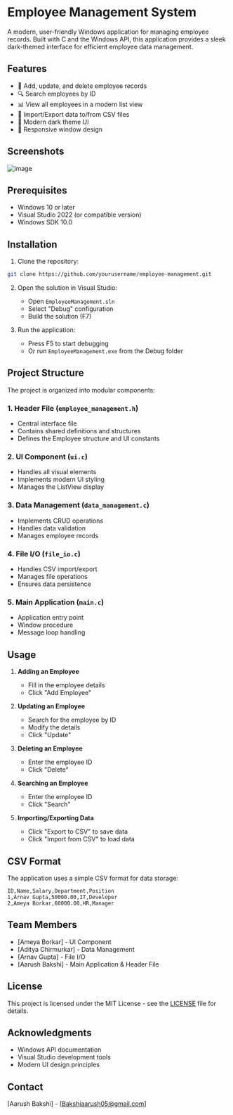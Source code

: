 # Employee Management System

A modern, user-friendly Windows application for managing employee records. Built with C and the Windows API, this application provides a sleek dark-themed interface for efficient employee data management.

## Features

- 📝 Add, update, and delete employee records
- 🔍 Search employees by ID
- 📊 View all employees in a modern list view
- 💾 Import/Export data to/from CSV files
- 🎨 Modern dark theme UI
- 📱 Responsive window design

## Screenshots

![image](https://github.com/user-attachments/assets/ca75e0ac-993f-485c-90c8-52c2ec83d5fa)


## Prerequisites

- Windows 10 or later
- Visual Studio 2022 (or compatible version)
- Windows SDK 10.0

## Installation

1. Clone the repository:
```bash
git clone https://github.com/yourusername/employee-management.git
```

2. Open the solution in Visual Studio:
   - Open `EmployeeManagement.sln`
   - Select "Debug" configuration
   - Build the solution (F7)

3. Run the application:
   - Press F5 to start debugging
   - Or run `EmployeeManagement.exe` from the Debug folder

## Project Structure

The project is organized into modular components:

### 1. Header File (`employee_management.h`)
- Central interface file
- Contains shared definitions and structures
- Defines the Employee structure and UI constants

### 2. UI Component (`ui.c`)
- Handles all visual elements
- Implements modern UI styling
- Manages the ListView display

### 3. Data Management (`data_management.c`)
- Implements CRUD operations
- Handles data validation
- Manages employee records

### 4. File I/O (`file_io.c`)
- Handles CSV import/export
- Manages file operations
- Ensures data persistence

### 5. Main Application (`main.c`)
- Application entry point
- Window procedure
- Message loop handling

## Usage

1. **Adding an Employee**
   - Fill in the employee details
   - Click "Add Employee"

2. **Updating an Employee**
   - Search for the employee by ID
   - Modify the details
   - Click "Update"

3. **Deleting an Employee**
   - Enter the employee ID
   - Click "Delete"

4. **Searching an Employee**
   - Enter the employee ID
   - Click "Search"

5. **Importing/Exporting Data**
   - Click "Export to CSV" to save data
   - Click "Import from CSV" to load data

## CSV Format

The application uses a simple CSV format for data storage:

```csv
ID,Name,Salary,Department,Position
1,Arnav Gupta,50000.00,IT,Developer
2,Ameya Borkar,60000.00,HR,Manager
```

## Team Members

- [Ameya Borkar] - UI Component
- [Aditya Chirmurkar] - Data Management
- [Arnav Gupta] - File I/O
- [Aarush Bakshi] - Main Application & Header File

## License

This project is licensed under the MIT License - see the [LICENSE](LICENSE) file for details.

## Acknowledgments

- Windows API documentation
- Visual Studio development tools
- Modern UI design principles

## Contact

[Aarush Bakshi] - [Bakshiaarush05@gmail.com]
